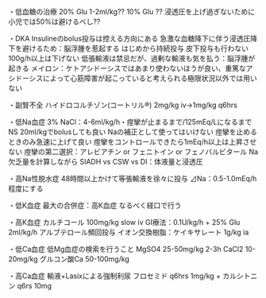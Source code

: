 ・低血糖の治療
20% Glu 1-2ml/kg??
10% Glu ??
浸透圧を上げ過ぎないために小児では50%は避けるべし??

・DKA
Insulineのbolus投与は控える方向にある
急激な血糖降下に伴う浸透圧降下を避けるため：脳浮腫を惹起する
はじめから持続投与
皮下投与も行わない
100g/h以上は下げない
低張輸液は禁忌だが、過剰な輸液も気を払う：脳浮腫が起きる
メイロン：ケトアシドーシスではあまり使わないほうが良い、重篤なアシドーシスによって心筋障害が起こっていると考えられる極限状況以外では用いない


・副腎不全
ハイドロコルチゾン(コートリル®) 2mg/kg iv→1mg/kg q6hrs

・低Na血症
3% NaCl：4-6ml/kg/h・痙攣が止まるまで/125mEq/Lになるまで
NS 20ml/kgでbolusしても良い
Naの補正として使ってはいけない
痙攣を止めるときのみ急速に上げて良い
痙攣をコントロールできたら1mEq/h以上は上昇させない
痙攣の第二選択：アレビアチン or フェニトイン or フェノバルビタール
Na欠乏量を計算しながら
SIADH vs CSW vs DI：体液量と浸透圧

・高Na性脱水症
48時間以上かけて等張輸液を徐々に投与
⊿Na：0.5-1.0mEq/h程度にする

・低K血症
最大の合併症：高K血症
なるべく経口で行う

・高K血症
カルチコール 100mg/kg slow iv
GI療法：0.1U/kg/h + 25% Glu 2ml/kg/h
アルブテロール頻回投与
イオン交換樹脂：ケイキサレート 1g/kg ia

・低Ca血症
低Mg血症の検索を行うこと
MgSO4 25-50mg/kg 2-3h
CaCl2 10-20mg/kg
グルコン酸Ca 50-100mg/kg

・高Ca血症
輸液+Lasixによる強制利尿
フロセミド q6hrs 1mg/kg + カルシトニン q6rs 10mg
